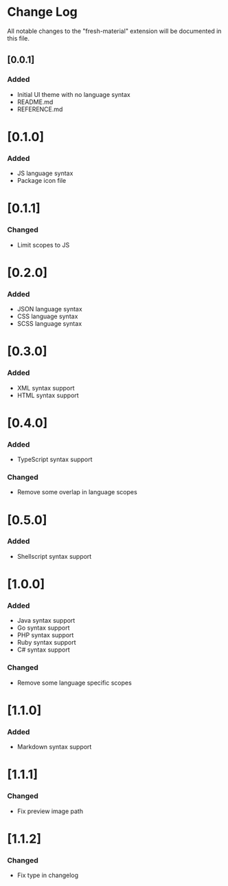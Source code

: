 # Change Log
All notable changes to the "fresh-material" extension will be documented in this file.

## [0.0.1]
### Added
- Initial UI theme with no language syntax
- README.md
- REFERENCE.md

# [0.1.0]
### Added
- JS language syntax
- Package icon file

# [0.1.1]
### Changed
- Limit scopes to JS

# [0.2.0]
### Added
- JSON language syntax
- CSS language syntax
- SCSS language syntax

# [0.3.0]
### Added
- XML syntax support
- HTML syntax support

# [0.4.0]
### Added
- TypeScript syntax support

### Changed
- Remove some overlap in language scopes

# [0.5.0]
### Added
- Shellscript syntax support

# [1.0.0]
### Added
- Java syntax support
- Go syntax support
- PHP syntax support
- Ruby syntax support
- C# syntax support

### Changed
- Remove some language specific scopes

# [1.1.0]
### Added
- Markdown syntax support

# [1.1.1]
### Changed
- Fix preview image path

# [1.1.2]
### Changed
- Fix type in changelog
